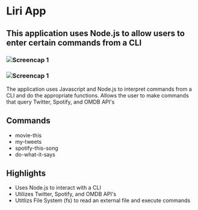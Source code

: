 # Liri App

## This application uses Node.js to allow users to enter certain commands from a CLI

### ![Screencap 1](https://user-images.githubusercontent.com/29578027/32635349-2e0a83e6-c56d-11e7-8d37-b3cf0af89ae2.PNG)
### ![Screencap 1](https://user-images.githubusercontent.com/29578027/32635430-9aa3fc94-c56d-11e7-86fb-2e3ac099bf21.PNG)

The application uses Javascript and Node.js to interpret commands from a CLI and do the appropriate functions. Allows the user to make commands that query  Twitter, Spotify, and OMDB API's

Commands
--------
* movie-this <movie title>
* my-tweets
* spotify-this-song <song title>
* do-what-it-says

Highlights
----------
* Uses Node.js to interact with a CLI
* Utilizes Twitter, Spotify, and OMDB API's
* Utitlizs File System (fs) to read an external file and execute commands